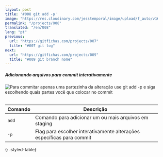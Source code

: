 ```yaml
---
layout: post
title: '#008 git add -p'
image: "https://res.cloudinary.com/jesstemporal/image/upload/f_auto/v1642878671/gitfichas/pt/008/full_dtc6zn.jpg"
permalink: "/projects/008"
translated: "/en/008"
lang: "pt"
previous:
  url: "https://gitfichas.com/projects/007"
  title: "#007 git log"
next:
  url: "https://gitfichas.com/projects/009"
  title: "#009 git branch nome"
---
```

##### Adicionando arquivos para commit interativamente

<img alt="Para commitar apenas uma partezinha da alteração use git add -p e siga escolhendo quais partes você que colocar no commit" src="https://res.cloudinary.com/jesstemporal/image/upload/v1642878671/gitfichas/pt/008/full_dtc6zn.jpg"><br><br>

| Comando | Descrição |
|---------|-------------|
| `add` | Comando para adicionar um ou mais arquivos em staging |
| `-p` | Flag para escolher interativamente alterações específicas para commit |
{: .styled-table}
